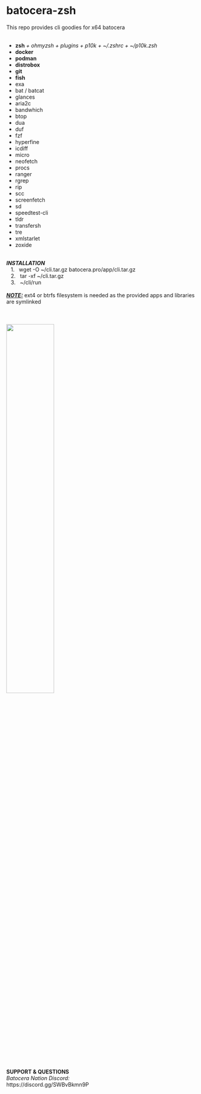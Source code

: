 # batocera-zsh
</b></i>This repo provides cli goodies for x64 batocera </i><br><br>
- **zsh** *+ ohmyzsh + plugins + p10k + ~/.zshrc + ~/p10k.zsh*
- **docker**
- **podman**
- **distrobox**
- **git**
- **fish**
- exa
- bat / batcat
- glances
- aria2c
- bandwhich
- btop 
- dua
- duf
- fzf
- hyperfine
- icdiff 
- micro
- neofetch
- procs
- ranger
- rgrep
- rip
- scc
- screenfetch
- sd
- speedtest-cli
- tldr
- transfersh
- tre
- xmlstarlet
- zoxide 
</b><br>
<br>
<b><i>INSTALLATION</i></b><br>
&nbsp;&nbsp;&nbsp;1.&nbsp;&nbsp;&nbsp;wget -O ~/cli.tar.gz batocera.pro/app/cli.tar.gz <br>
&nbsp;&nbsp;&nbsp;2.&nbsp;&nbsp;&nbsp;tar -xf ~/cli.tar.gz <br>
&nbsp;&nbsp;&nbsp;3.&nbsp;&nbsp;&nbsp;~/cli/run <br>
</font></b></i><br>
<u><b><i>NOTE:</i></b></u> ext4 or btrfs filesystem is needed as the provided apps and libraries are symlinked <br>
</i>
<br>
<br>
<br>
<img src=https://github.com/uureel/batocera-zsh/assets/116395185/8adbb9c8-8745-48bd-9003-15616101a7ef style="width: 50%; height: 50%;"></img>
<br>
<br>
<b>SUPPORT & QUESTIONS</b> <br> 
<i>Batocera Nation Discord:</i><br>
https://discord.gg/SWBvBkmn9P
